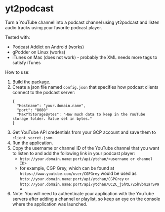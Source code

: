 # yt2podcast
Turn a YouTube channel into a podcast channel using yt2podcast and listen audio tracks using your favorite podcast player.

Tested with:
  - Podcast Addict on Android (works)
  - gPodder on Linux (works)
  - iTunes on Mac (does not work) - probably the XML needs more tags to satisfy iTunes

How to use:
  1. Build the package.
  2. Create a json file named `config.json` that specifies how podcast clients connect to the podcast server:
      ```
      {
        "Hostname": "your.domain.name",
        "port": "8080"
        "MaxYTStorageBytes": "How much data to keep in the YouTube storage folder. Value set in bytes."
      }
      ```
  3. Get YouTube API credentials from your GCP account and save them to `client_secret.json`.
  4. Run the application.
  5. Copy the username or channel ID of the YouTube channel that you want to listen to and add the following link in your podcast player:
  		- `http://your.domain.name:port/api/ytchan/<username or channel ID>`
  		- for example, CGP Grey, which can be found at `https://www.youtube.com/user/CGPGrey` would be used as `http://your.domain.name:port/api/ytchan/CGPGrey` or `http://your.domain.name:port/api/ytchan/UC2C_jShtL725hvbm1arSV9w`
  6. Note: You will need to authenticate your application with the YouTube servers after adding a channel or playlist, so keep an eye on the console where the application was launched.
